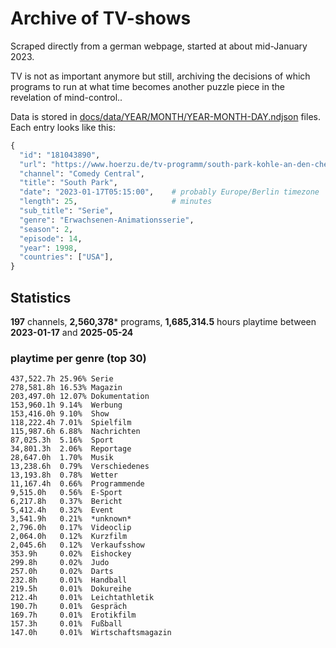 # Archive of TV-shows

Scraped directly from a german webpage, started at about mid-January 2023.

TV is not as important anymore but still, archiving the decisions of which programs to run at what time
becomes another puzzle piece in the revelation of mind-control.. 

Data is stored in [docs/data/YEAR/MONTH/YEAR-MONTH-DAY.ndjson](docs/data/) files. 
Each entry looks like this:

```python
{
  "id": "181043890", 
  "url": "https://www.hoerzu.de/tv-programm/south-park-kohle-an-den-chefkoch/bid_181043890/", 
  "channel": "Comedy Central", 
  "title": "South Park", 
  "date": "2023-01-17T05:15:00",    # probably Europe/Berlin timezone 
  "length": 25,                     # minutes 
  "sub_title": "Serie", 
  "genre": "Erwachsenen-Animationsserie", 
  "season": 2, 
  "episode": 14, 
  "year": 1998, 
  "countries": ["USA"],
}
```

## Statistics

**197** channels, **2,560,378*** programs, **1,685,314.5** hours playtime between **2023-01-17** and **2025-05-24**


### playtime per genre (top 30)

    437,522.7h 25.96% Serie
    278,581.8h 16.53% Magazin
    203,497.0h 12.07% Dokumentation
    153,960.1h 9.14%  Werbung
    153,416.0h 9.10%  Show
    118,222.4h 7.01%  Spielfilm
    115,987.6h 6.88%  Nachrichten
    87,025.3h  5.16%  Sport
    34,801.3h  2.06%  Reportage
    28,647.0h  1.70%  Musik
    13,238.6h  0.79%  Verschiedenes
    13,193.8h  0.78%  Wetter
    11,167.4h  0.66%  Programmende
    9,515.0h   0.56%  E-Sport
    6,217.8h   0.37%  Bericht
    5,412.4h   0.32%  Event
    3,541.9h   0.21%  *unknown*
    2,796.0h   0.17%  Videoclip
    2,064.0h   0.12%  Kurzfilm
    2,045.6h   0.12%  Verkaufsshow
    353.9h     0.02%  Eishockey
    299.8h     0.02%  Judo
    257.0h     0.02%  Darts
    232.8h     0.01%  Handball
    219.5h     0.01%  Dokureihe
    212.4h     0.01%  Leichtathletik
    190.7h     0.01%  Gespräch
    169.7h     0.01%  Erotikfilm
    157.3h     0.01%  Fußball
    147.0h     0.01%  Wirtschaftsmagazin
